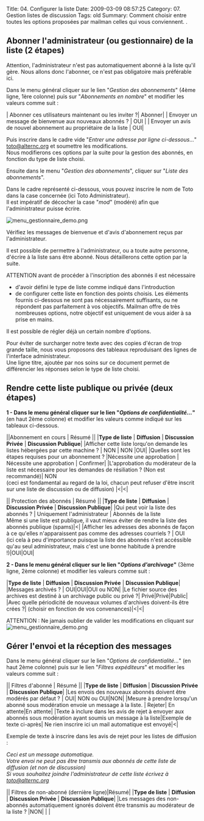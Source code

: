 Title: 04. Configurer la liste 
Date: 2009-03-09 08:57:25
Category: 07. Gestion listes de discussion
Tags: old
Summary: Comment choisir entre toutes les options proposées par mailman celles qui vous conviennent. . 

## Abonner l'administrateur (ou gestionnaire) de la liste (2 étapes)

Attention, l'administrateur n'est pas automatiquement abonné à la liste qu'il gère. Nous allons donc l'abonner, ce n'est pas obligatoire mais préférable ici.

Dans le menu général cliquer sur le lien "*Gestion des abonnements*" (4ème ligne, 1ère colonne) puis sur "*Abonnements en nombre*" et modifier les valeurs comme suit :

| Abonner ces utilisateurs maintenant ou les inviter ?| Abonner|
| Envoyer un message de bienvenue aux nouveaux abonnés ? | OUI |
| Envoyer un avis de nouvel abonnement au propriétaire de la liste | OUI|

Puis inscrire dans le cadre vide "*Entrer une adresse par ligne ci-dessous...*"
toto@alternc.org et soumettre les modifications.<br/>
Nous modifierons ces options par la suite pour la gestion des abonnés, en fonction du type de liste choisi.

Ensuite dans le menu "*Gestion des abonnements*", cliquer sur "*Liste des abonnements*".

Dans le cadre représenté ci-dessous, vous pouvez inscrire le nom de Toto dans la case concernée (ici Toto Administrateur).<br/>
Il est impératif de décocher la case "*mod*" (modéré) afin que l'administrateur puisse écrire.

<img src="/img/menu_gestionnaire_demo.png" title="to complete" alt="menu_gestionnaire_demo.png" />

Vérifiez les messages de bienvenue et d'avis d'abonnement reçus par l'administrateur.

Il est possible de permettre à l'administrateur, ou a toute autre personne, d'écrire à la liste sans être abonné. Nous détaillerons cette option par la suite.

ATTENTION avant de procéder à l'inscription des abonnés il est nécessaire

  -  d'avoir défini le type de liste comme indiqué dans l'introduction
  -  de configurer cette liste en fonction des points choisis. Les éléments fournis ci-dessous ne sont pas nécessairement suffisants, ou ne répondent pas parfaitement à vos objectifs. Mailman offre de très nombreuses options, notre objectif est uniquement de vous aider à sa prise en mains.

Il est possible de régler déjà un certain nombre d'options.

Pour éviter de surcharger notre texte avec des copies d'écran de trop grande taille, nous vous proposons des tableaux reproduisant des lignes de l'interface administrateur.<br/>
Une ligne titre, ajoutée par nos soins sur ce document permet de différencier les réponses selon le type de liste choisi.

## Rendre cette liste publique ou privée (deux étapes)

**1 - Dans le menu général cliquer sur le lien "*Options de confidentialité...*"** (en haut 2ème colonne) et modifier les valeurs comme indiqué sur les tableaux ci-dessous.

||Abonnement en cours | Résumé ||
|**Type de liste** |	**Diffusion** |	**Discussion Privée** | **Discussion Publique**|
|Afficher cette liste lorqu'on demande les listes hébergées par cette machine ? | NON | NON |OUI|
|Quelles sont les étapes requises pour un abonnement ? |Nécessite une approbation | Nécessite une approbation | Confirmer|
|L'approbation du modérateur de la liste est nécessaire pour les demandes de résiliation ? (Non est recommandé)| NON<br/>
(ceci est fondamental au regard de la loi, chacun peut refuser d'être inscrit sur une liste de discussion ou de diffusion) |<|<|


|| Protection des abonnés | Résumé ||
|**Type de liste** |	**Diffusion** |	**Discussion Privée** | **Discussion Publique**|
|Qui peut voir la liste des abonnés ? | Uniquement l'administrateur | Abonnés de la liste<br/>
Même si une liste est publique, il vaut mieux éviter de rendre la liste des abonnés publique (spams)|<|
|Afficher les adresses des abonnés de façon à ce qu'elles n'apparaissent pas comme des adresses courriels ? | OUI<br/>
(ici cela à peu d'importance puisque la liste des abonnés n'est accéssible qu'au seul administrateur, mais c'est une bonne habitude à prendre !)|OUI|OUI|

**2 - Dans le menu général cliquer sur le lien "*Options d'archivage*"** (3ème ligne, 2ème colonne) et modifier les valeurs comme suit :

|**Type de liste** |	**Diffusion** |	**Discussion Privée** | **Discussion Publique**|
|Messages archivés ? | OUI|OUI|OUI ou NON|
|Le fichier source des archives est destiné à un archivage public ou privé ?| Privé|Privé|Public|
|Avec quelle périodicité de nouveaux volumes d'archives doivent-ils être crées ?| (choisir en fonction de vos convenances)|<|<|

ATTENTION : Ne jamais oublier de valider les modifications en cliquant  sur 
<img src="/img/menu_gestionnaire_demo.png" title="to complete" alt="menu_gestionnaire_demo.png" />

## Gérer l'envoi et la réception des messages

Dans le menu général cliquer sur le lien "*Options de confidentialité...*" (en haut 2ème colonne) puis sur le lien "*Filtres expéditeurs*" et modifier les valeurs comme suit :

|| Filtres d'abonné | Résumé ||
|**Type de liste** |	**Diffusion** |	**Discussion Privée** | **Discussion Publique**|
|Les envois des nouveaux abonnés doivent être modérés par défaut ? | OUI| NON ou OUI|NON|
|Mesure à prendre lorsqu'un abonné sous modération envoie un message à la liste. | Rejeter| En attente|En attente|
|Texte à inclure dans les avis de rejet à envoyer aux abonnés sous modération ayant soumis un message à la liste|Exemple de texte ci-après| Ne rien inscrire ici un mail automatique est envoyé|<|

Exemple de texte à inscrire dans les avis de rejet pour les listes de diffusion :

*Ceci est un message automatique.<br/>
Votre envoi ne peut pas être transmis aux abonnés de cette liste de diffusion (et non de discussion)<br/>
Si vous souhaitez joindre l'administrateur de cette liste écrivez à toto@alternc.org*

|| Filtres de non-abonné (dernière ligne)|Résumé|
|**Type de liste** |	**Diffusion** |	**Discussion Privée** | **Discussion Publique**|
|Les messages des non-abonnés automatiquement ignorés doivent être transmis au modérateur de la liste ? |NON| | |


